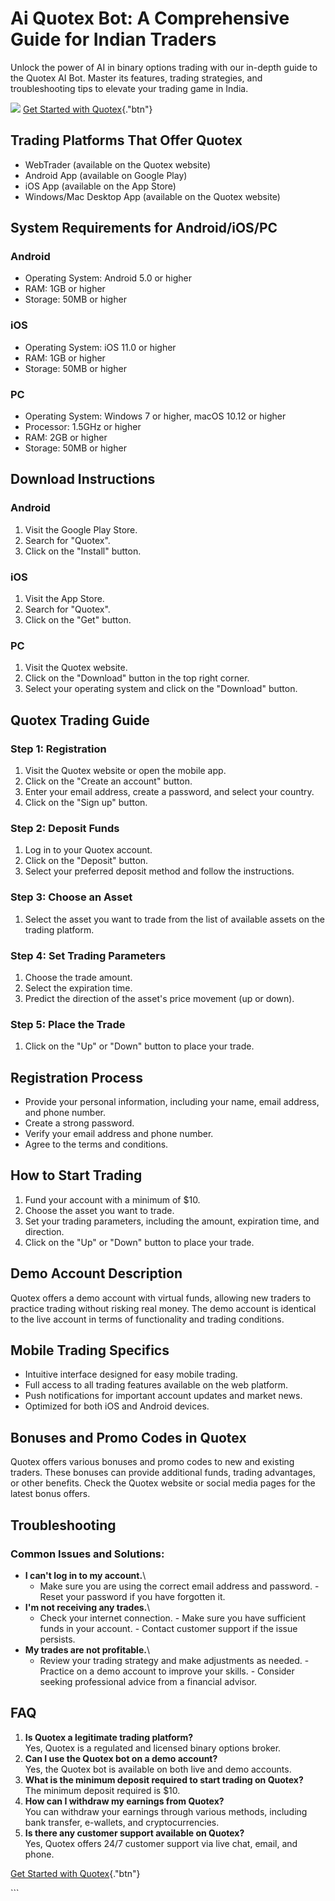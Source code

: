 

# Ai Quotex Bot: A Comprehensive Guide for Indian Traders

Unlock the power of AI in binary options trading with our in-depth guide
to the Quotex AI Bot. Master its features, trading strategies, and
troubleshooting tips to elevate your trading game in India.

[![](https://static.quotex.io/files/4_en/300_250.jpg)](https://traff.sbs/brokerqxlid)
[Get Started with
Quotex](\%22https://traff.sbs/brokerqxlid\%22){."btn"}




## Trading Platforms That Offer Quotex

-   WebTrader (available on the Quotex website)
-   Android App (available on Google Play)
-   iOS App (available on the App Store)
-   Windows/Mac Desktop App (available on the Quotex website)

## System Requirements for Android/iOS/PC

### Android

-   Operating System: Android 5.0 or higher
-   RAM: 1GB or higher
-   Storage: 50MB or higher

### iOS

-   Operating System: iOS 11.0 or higher
-   RAM: 1GB or higher
-   Storage: 50MB or higher

### PC

-   Operating System: Windows 7 or higher, macOS 10.12 or higher
-   Processor: 1.5GHz or higher
-   RAM: 2GB or higher
-   Storage: 50MB or higher

## Download Instructions

### Android

1.  Visit the Google Play Store.
2.  Search for "Quotex".
3.  Click on the "Install" button.

### iOS

1.  Visit the App Store.
2.  Search for "Quotex".
3.  Click on the "Get" button.

### PC

1.  Visit the Quotex website.
2.  Click on the "Download" button in the top right corner.
3.  Select your operating system and click on the "Download"
    button.

## Quotex Trading Guide

### Step 1: Registration

1.  Visit the Quotex website or open the mobile app.
2.  Click on the "Create an account" button.
3.  Enter your email address, create a password, and select your
    country.
4.  Click on the "Sign up" button.

### Step 2: Deposit Funds

1.  Log in to your Quotex account.
2.  Click on the "Deposit" button.
3.  Select your preferred deposit method and follow the instructions.

### Step 3: Choose an Asset

1.  Select the asset you want to trade from the list of available assets
    on the trading platform.

### Step 4: Set Trading Parameters

1.  Choose the trade amount.
2.  Select the expiration time.
3.  Predict the direction of the asset\'s price movement (up or down).

### Step 5: Place the Trade

1.  Click on the "Up" or "Down" button to place your trade.

## Registration Process

-   Provide your personal information, including your name, email
    address, and phone number.
-   Create a strong password.
-   Verify your email address and phone number.
-   Agree to the terms and conditions.

## How to Start Trading

1.  Fund your account with a minimum of \$10.
2.  Choose the asset you want to trade.
3.  Set your trading parameters, including the amount, expiration time,
    and direction.
4.  Click on the "Up" or "Down" button to place your trade.

## Demo Account Description

Quotex offers a demo account with virtual funds, allowing new traders to
practice trading without risking real money. The demo account is
identical to the live account in terms of functionality and trading
conditions.

## Mobile Trading Specifics

-   Intuitive interface designed for easy mobile trading.
-   Full access to all trading features available on the web platform.
-   Push notifications for important account updates and market news.
-   Optimized for both iOS and Android devices.

## Bonuses and Promo Codes in Quotex

Quotex offers various bonuses and promo codes to new and existing
traders. These bonuses can provide additional funds, trading advantages,
or other benefits. Check the Quotex website or social media pages for
the latest bonus offers.

## Troubleshooting

### Common Issues and Solutions:

-   **I can\'t log in to my account.**\
    - Make sure you are using the correct email address and password. -
    Reset your password if you have forgotten it.
-   **I\'m not receiving any trades.**\
    - Check your internet connection. - Make sure you have sufficient
    funds in your account. - Contact customer support if the issue
    persists.
-   **My trades are not profitable.**\
    - Review your trading strategy and make adjustments as needed. -
    Practice on a demo account to improve your skills. - Consider
    seeking professional advice from a financial advisor.

## FAQ

1.  **Is Quotex a legitimate trading platform?**\
    Yes, Quotex is a regulated and licensed binary options broker.
2.  **Can I use the Quotex bot on a demo account?**\
    Yes, the Quotex bot is available on both live and demo accounts.
3.  **What is the minimum deposit required to start trading on
    Quotex?**\
    The minimum deposit required is \$10.
4.  **How can I withdraw my earnings from Quotex?**\
    You can withdraw your earnings through various methods, including
    bank transfer, e-wallets, and cryptocurrencies.
5.  **Is there any customer support available on Quotex?**\
    Yes, Quotex offers 24/7 customer support via live chat, email, and
    phone.

[Get Started with
Quotex](\%22https://traff.sbs/brokerqxlid\%22){."btn"}

\`\`\`

